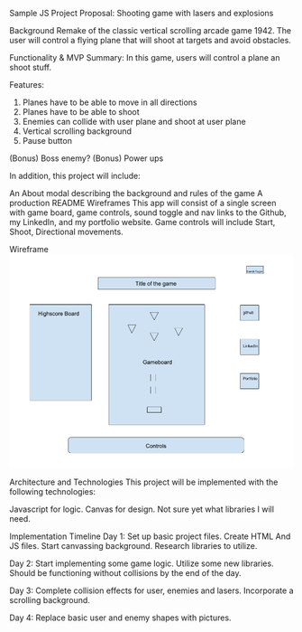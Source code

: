 Sample JS Project Proposal: Shooting game with lasers and explosions

Background
Remake of the classic vertical scrolling arcade game 1942. The user will control a flying plane that will shoot at targets and avoid obstacles.

Functionality & MVP
Summary: In this game, users will control a plane an shoot stuff.

Features:

1.  Planes have to be able to move in all directions
2.  Planes have to be able to shoot
3.  Enemies can collide with user plane and shoot at user plane
4.  Vertical scrolling background
5.  Pause button

(Bonus) Boss enemy?
(Bonus) Power ups

In addition, this project will include:

An About modal describing the background and rules of the game
A production README
Wireframes
This app will consist of a single screen with game board, game controls, sound toggle and nav links to the Github, my LinkedIn, and my portfolio website. Game controls will include Start, Shoot, Directional movements.

Wireframe
![alt text](https://github.com/Benpong89/Shooting_game/blob/master/Game%20Proposal%20-%20Wireframe.png)

Architecture and Technologies
This project will be implemented with the following technologies:

Javascript for logic. Canvas for design. Not sure yet what libraries I will need.

Implementation Timeline
Day 1: Set up basic project files. Create HTML And JS files. Start canvassing background. Research libraries to utilize.

Day 2: Start implementing some game logic. Utilize some new libraries. Should be functioning without collisions by the end of the day.

Day 3: Complete collision effects for user, enemies and lasers. Incorporate a scrolling background.

Day 4: Replace basic user and enemy shapes with pictures.
